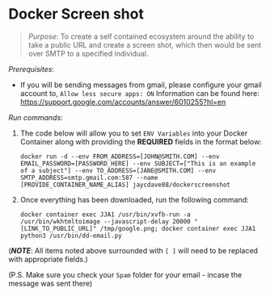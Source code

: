 # Docker Screen shot
> *Purpose*: To create a self contained ecosystem around the ability to take a public URL and create a screen shot, which then would be sent over SMTP to a specified individual. 

_Prerequisites_:
* If you will be sending messages from gmail, please configure your gmail account to, `Allow less secure apps: ON` Information can be found here: https://support.google.com/accounts/answer/6010255?hl=en

_Run commands_:

1. The code below will allow you to set `ENV Variables` into your Docker Container along with providing the **REQUIRED** fields in the format below:

    ```docker run -d --env FROM_ADDRESS=[JOHN@SMITH.COM] --env EMAIL_PASSWORD=[PASSWORD_HERE] --env SUBJECT=["This is an example of a subject"] --env TO_ADDRESS=[JANE@SMITH.COM] --env SMTP_ADDRESS=smtp.gmail.com:587 --name [PROVIDE_CONTAINER_NAME_ALIAS] jaycdave88/dockerscreenshot```

2. Once everything has been downloaded, run the following command:

    ```docker container exec JJA1 /usr/bin/xvfb-run -a /usr/bin/wkhtmltoimage --javascript-delay 20000 "[LINK_TO_PUBLIC_URL]" /tmp/google.png; docker container exec JJA1 python3 /usr/bin/dd-email.py```
    
(***NOTE***: All items noted above surrounded with `[ ]` will need to be replaced with appropriate fields.)

(P.S. Make sure you check your `Spam` folder for your email - incase the message was sent there)


